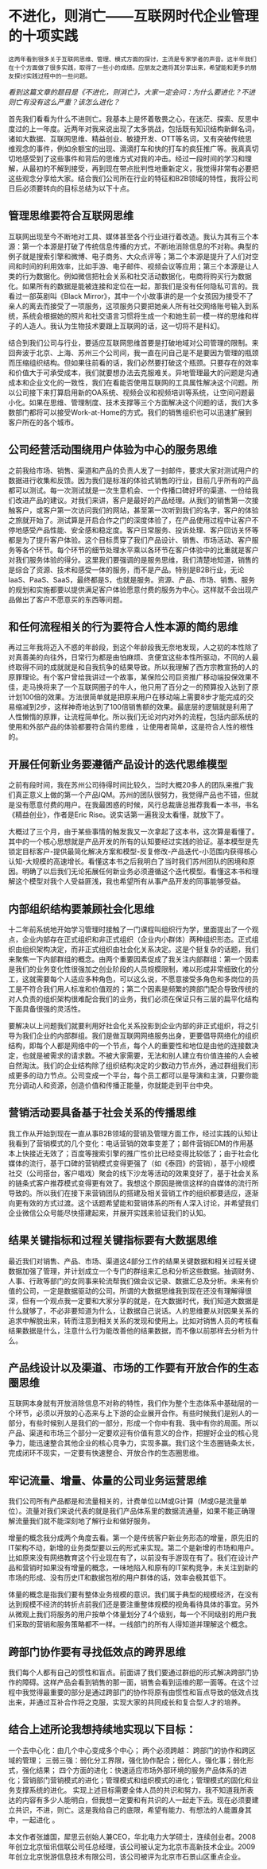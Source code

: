 # 不进化，则消亡——互联网时代企业管理的十项实践


    这两年看到很多关于互联网思维、管理、模式方面的探讨，主流是专家学者的声音。这半年我们在十个方面做了很多实践，取得了一些小的成绩。应朋友之邀将其分享出来，希望能和更多的朋友探讨实践过程中的一些问题。

*看到这篇文章的题目是《不进化，则消亡》，大家一定会问：为什么要进化？不进则亡有没有这么严重？该怎么进化？*

首先我们看看为什么不进则亡。我基本上是怀着敬畏之心，在迷茫、探索、反思中度过的上一年度。近两年对我来说出现了太多挑战，包括既有知识结构新鲜名词，诸如大数据、互联网思维、精益创业、敏捷开发、OTT等名词，又有突破传统思维观念的事件，例如余额宝的出现、滴滴打车和快的打车的疯狂推广等。我真真切切地感受到了这些事件和背后的思维方式对我的冲击。经过一段时间的学习和理解，从最初的不解到接受，再到现在带点批判性地重新定义，我觉得非常有必要把这些观念分享给大家。结合我们公司所在行业的特征和B2B领域的特性，我将公司日后必须要转向的目标总结为以下十点。

## 管理思维要符合互联网思维

互联网出现至今不断地对工具、媒体甚至各个行业进行着改造。我认为其有三个本源：第一个本源是打破了传统信息传播的方式，不断地消除信息的不对称。典型的例子就是搜索引擎和微博、电子商务、大众点评等；第二个本源是提升了人们对空间和时间的利用效率，比如手游、电子邮件、视频会议等应用；第三个本源是让人类的行为数据化。例如微信把社会关系和社交活动数据化，电商将购买行为数据化。如果所有的数据是能被连接和定位在一起，那我们是没有任何隐私可言的。我看过一部英剧叫《Black Mirror》，其中一个小故事讲的是一个女孩因为接受不了亲人的离去而接受了一项服务，这项服务只要把她亲人所有社交网络账号输入到系统，系统会根据她的照片和社交语言习惯将生成一个和她生前一模一样的思维和样子的人造人。我认为生物技术要跟上互联网的话，这一切将不是科幻。

结合到我们公司与行业，要适应互联网思维首要是打破地域对公司管理的限制。来回奔波于北京、上海、苏州三个公司间，我一直在问自己是不是要因为管理的瓶颈而压缩组织结构。但如果往前看的话，我们必然要打破这个瓶颈。只要存在的效率和价值大于可承受成本，我们就要想办法去克服难关。异地管理最大的问题是沟通成本和企业文化的一致性，我们在看能否使用互联网的工具属性解决这个问题。所以公司接下来打算启用新的OA系统、视频会议和视频培训等系统，让空间问题最小化。如果在思维、管理制度、技术支撑等三个方面解决这个问题的话，我们大多数部门都将可以接受Work-at-Home的方式。我们的销售组织也可以迅速扩展到客户所在的各个城市。

## 公司经营活动围绕用户体验为中心的服务思维

之前我给市场、销售、渠道和产品的负责人发了一封邮件，要求大家对测试用户的数据进行收集和反馈。因为我们是标准的体验式销售的行业，目前几乎所有的产品都可以测试。每一次测试就是一次生意机会、一个传播口碑好坏的渠道、一份给我们改进产品的建议。对我们来讲，客户是最好的产品经理。从我们的销售第一次接触客户，或客户第一次访问我们的网站，甚至第一次听到我们的名字，客户的体验之旅就开始了。测试算是开启合作之门的深度体验了，在产品使用过程中让客户不停地感受产品性能、安全感和稳定度。客户日常服务、投诉处理、客户回访关怀等都是为了提升客户体验。这个目标贯穿了我们产品设计、销售、市场活动、客户服务等各个环节。每个环节的细节处理水平乘以各环节在客户体验中的比重就是客户对我们服务体验的得分。这里我们要强调的是服务思维，我们清楚地知道，销售的是综合了资源、技术和感受一体的服务，而不是产品。特别是B2B行业，无论IaaS、PaaS、SaaS，最终都是S，也就是服务。资源、产品、市场、销售、服务的规划和实施都要以提供满足客户体验愿意付费的服务为中心。这样就不会出现产品做出了客户不愿意买的东西等问题。

## 和任何流程相关的行为要符合人性本源的简约思维

再过三年我将迈入不惑的年龄段，到这个年龄段我无奈地发现，人之初的本性除了对真善美的向往外，日常行为都是由怕麻烦、贪便宜这些本性所驱动，不同的人最终取得不同的成就就是和自我抗争的结果导致。所以我理解了西方宗教宣扬的人的原罪理论。有个客户曾给我讲过一个故事，某保险公司巨资推广移动端投保效果不佳，走马换将来了一个互联网圈子的牛人，他只用了百分之一的预算投入达到了原计划100倍的效果。方法很简单就是把原来用户在移动端上需要8步才能完成的交易缩减到2步，这样神奇地达到了100倍销售额的效果。最底层的逻辑就是利用了人性懒惰的原罪，让流程简单化。所以我们无论对内对外的流程，包括内部系统的使用和外部产品的体验都要符合简约思维 ，让使用者简单，这是符合人性的根性的。

## 开展任何新业务要遵循产品设计的迭代思维模型

之前有段时间，我在苏州公司待得时间比较久，当时大概20多人的团队来推广我们真正意义上做的第一个产品IQM。苏州的团队很努力，我觉得产品也不错，但就是没有愿意付费的用户。在我最困惑的时候，风行总裁唐总推荐我看一本书，书名《精益创业》，作者是Eric Rise。说实话第一遍我没太看懂，就放下了。

大概过了三个月，由于某些事情的触发我又一次拿起了这本书，这次算是看懂了。其中的一个核心思想就是产品开发的所有的认知要经过实践的验证。基本模型是先锁定目标客户-提供最简化解决方案和模型-反复修改-产品迭代-小范围内获得核心认知-大规模的高速增长。看懂这本书之后我明白了当时我们苏州团队的困境和原因。明确了以后我们无论拓展任何新业务必须遵循这个迭代模型。看懂这本书和理解这个模型对我个人受益匪浅，我也希望所有从事产品开发的同事能够受益。

## 内部组织结构要兼顾社会化思维

十二年前系统地开始学习管理时接触了一门课程叫组织行为学，里面提出了一个观点，企业内部存在正式组织和非正式组织（企业内小群体）两种组织形态。正式组织由组织架构决定，而非正式组织由社会化关系决定。这是个挺复杂的话题，我们来聚焦一下内部群组的概念。由两个重要因素促成了我关注内部群组：第一个因素是我们的业务变化性很强加之创业阶段的人员规模限制，难以形成非常细致化的分工，这就需要每个人适应多种角色，可以这么说，不愿意接受多角色和多岗位的员工是不符合我们用人标准和价值观的；第二个因素是频繁的跨部门配合导致传统的对人负责的组织架构很难配合我们的业务，我们必须在保证只有三层的扁平化结构下面具备很强的灵活性。

要解决以上问题我们就要利用好社会化关系投影到企业内部的非正式组织，将之引导为我们企业的内部群组。我们是做互联网网络服务出身，更要倡导网络化的组织结构，即每个人都是网络中的一个节点，每个人的重要性和地位是由他的连接数决定，也就是被需求的请求数。不被大家需要，无法和别人建立有价值连接的人会被自然淘汰。我们的企业结构除了组织结构决定的少数动力节点外，通过群组我们形成更多的动力节点。公司变成一个平台，每个员工都可以是导演和主演，只要你能充分调动人和资源，创造价值和传播正能量，你就能走到平台中央。

## 营销活动要具备基于社会关系的传播思维

我工作从开始到现在一直从事B2B领域的营销及管理方面工作，经过实践的认知让我看到了营销模式的几个变化：电话营销的效率变差了；邮件营销EDM的作用基本上快接近无效了；百度等搜索引擎的推广性价比已经变得比较低了；由于社会化媒体的流行，基于口碑的营销模式变得更强了（如《泰囧》的营销），基于小规模社交（公司搭台，客户唱戏）聚会的线下沙龙等活动的效果变好了，基于社会关系的链条式客户推荐模式变得更有效了。我想这个原因是微信这样的自媒体的流行所导致的。所以我们在接下来营销团队的搭建及相关营销工作的组织都要适应，逐渐向更有效的方式过渡。这个话题希望能和营销体系的所有人深入讨论，并希望我们企业微信公众号能尽快搭建起来，并展开实践来验证我们的认知。

## 结果关键指标和过程关键指标要有大数据思维

最近我们对销售、产品、市场、渠道这4部分工作的结果关键数据和相关过程关键数据加强了管理，并计划成立一个专门的群组来汇总和分析这些数据。抽调财务、人事、行政等部门的女同事来轮流帮我们做会议记录、数据汇总及分析。未来有价值的公司，一定是数据驱动的公司。所谓的大数据思维我到现在还没有理解得很深，但有一个观点我一定要和大家分享的就是，在大数据时代，我们知道大数据是什么就够了，不必非要知道为什么，让数据自己说话。人的思维要从对因果关系的追求中解脱出来，转而注意到相关关系的发现和使用上。比如对销售人员的考核看结果数据是什么，注意什么行为能改善他的结果数据，而不像以前那样去分析为什么。

## 产品线设计以及渠道、市场的工作要有开放合作的生态圈思维

互联网本身就有开放消除信息不对称的特性，我们作为整个生态体系中基础层的一个环节，必须以开放的心态来与上下游的企业展开合作。有些时候我们是别人的一部分，有些时候别人是我们的一部分，形成一个你中有我、我中有你的局面。所以产品、渠道和市场三个部分一定要欢迎有价值有意义的合作，把握好企业的核心竞争力，能迅速整合其他企业的核心竞争力，实现多赢。我们这个生态圈链条太长，完成闭环不现实，一定要有快速整合、开放合作的生态圈思维。

## 牢记流量、增量、体量的公司业务运营思维

我们公司所有产品都是和流量相关的，计费单位以M或G计算（M或G是流量单位）。流量对我们来说代表的就是我们产品体系里的数据流通量，如果不能正确理解流量我们就不能深刻地了解行业和做好服务。

增量的概念我分成两个角度去看。第一个是传统客户新业务形态的增量，原先旧的IT架构不动，新增的业务类型要以云的形式来实现。第二个是新增的市场和用户。比如原来没有网络教育这个行业现在有了，以前没有手游现在有了。我们在设计产品和营销时如果没有增量的概念，一味地陷入和原有的IT架构竞争，未关注到新的市场的形成、没有历史IT和数据包袱的用户群体的话，效率会极其低下。

体量的概念是指我们要有整体业务规模的意识。我们属于典型的规模经济，在没有达到规模不经济的转折点前我们还是要注重整体规模的视角看待具体的事宜。另外从微观上我们将服务的用户按单个体量划分了4个级别，每一个不同级别的用户我们采取的营销和服务策略都不一样。一线部门的所有人得知道并理解这个概念。

## 跨部门协作要有寻找低效点的跨界思维

我们每个人都有自己的惯性和盲点。前面讲了我们要通过群组的形式解决跨部门协作的障碍。这样产品会看到销售的那一面，销售会看到运维的那一面等。在这个过程中我觉得最重要的部分是通过跨部门的协作将原有由惯性和盲点导致的低效点找出来，并通过互补合作将之克服，实现大家的共同成长和复合型人才的培养。

## 结合上述所论我想持续地实现以下目标：

一个去中心化：由几个中心变成多个中心；
两个必须跨越： 跨部门的协作和跨区域的管理；
三弱三强：弱化分工界限，强化协作配合；弱化人，强化事；弱化形式，强化结果；
四个方面的进化：快速适应市场外部环境的服务产品体系的进化；营销部门营销模式的进化；管理模式和组织模式的进化；管理模式的固化和业务支撑系统的进化。
实现上述目标需要全体人员的共识和努力，我不知道我所表达的内容有多少人能明白，但我想一定要和有共识的人一起走下去。现在必须要建立共识，不进，则亡。这是我给自己的底限，希望有能力、有想法的人能置身其中，一起进化 。

本文作者张雄国，犀思云创始人兼CEO，华北电力大学硕士，连续创业者。2008年创立北京恒讯信联公司任总经理，该公司被认定为北京市高新技术企业。2009年创立北京悦游信息技术有限公司，该公司被评为北京市石景山区重点企业。

